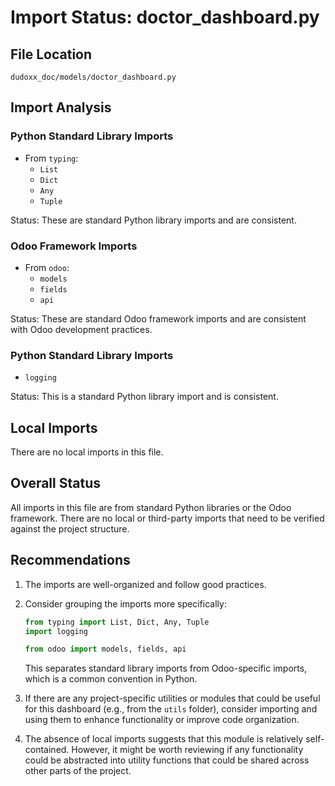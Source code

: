 # Import Status: doctor_dashboard.py

## File Location
`dudoxx_doc/models/doctor_dashboard.py`

## Import Analysis

### Python Standard Library Imports
- From `typing`:
  - `List`
  - `Dict`
  - `Any`
  - `Tuple`

Status: These are standard Python library imports and are consistent.

### Odoo Framework Imports
- From `odoo`:
  - `models`
  - `fields`
  - `api`

Status: These are standard Odoo framework imports and are consistent with Odoo development practices.

### Python Standard Library Imports
- `logging`

Status: This is a standard Python library import and is consistent.

## Local Imports
There are no local imports in this file.

## Overall Status
All imports in this file are from standard Python libraries or the Odoo framework. There are no local or third-party imports that need to be verified against the project structure.

## Recommendations
1. The imports are well-organized and follow good practices.
2. Consider grouping the imports more specifically:
   ```python
   from typing import List, Dict, Any, Tuple
   import logging

   from odoo import models, fields, api
   ```
   This separates standard library imports from Odoo-specific imports, which is a common convention in Python.

3. If there are any project-specific utilities or modules that could be useful for this dashboard (e.g., from the `utils` folder), consider importing and using them to enhance functionality or improve code organization.

4. The absence of local imports suggests that this module is relatively self-contained. However, it might be worth reviewing if any functionality could be abstracted into utility functions that could be shared across other parts of the project.